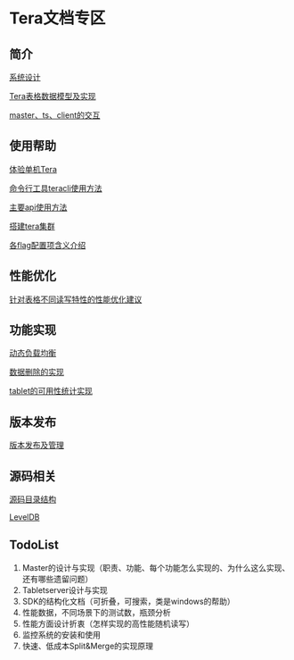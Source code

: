 # Tera文档专区

## 简介

[系统设计](tera_design.md)

[Tera表格数据模型及实现](data_model.md)

[master、ts、client的交互](master-ts-client-interactive.md)

## 使用帮助

[体验单机Tera](onebox.md)

[命令行工具teracli使用方法](teracli.md)

[主要api使用方法](sdk_dev_guide.md)

[搭建tera集群](cluster_setup.md)

[各flag配置项含义介绍](tera_flag.md)

## 性能优化

[针对表格不同读写特性的性能优化建议](perf_opz.md)

## 功能实现

[动态负载均衡](load-balance.md)

[数据删除的实现](data-deletion-in-tera.md)

[tablet的可用性统计实现](tablet-availability.md)

## 版本发布

[版本发布及管理](release_management.md)

## 源码相关

[源码目录结构](../src/README.md)

[LevelDB](../src/leveldb/README.md)

## TodoList
1. Master的设计与实现（职责、功能、每个功能怎么实现的、为什么这么实现、还有哪些遗留问题）
1. Tabletserver设计与实现
1. SDK的结构化文档（可折叠，可搜索，类是windows的帮助）
1. 性能数据，不同场景下的测试数，瓶颈分析
1. 性能方面设计折衷（怎样实现的高性能随机读写）
1. 监控系统的安装和使用
1. 快速、低成本Split&Merge的实现原理
